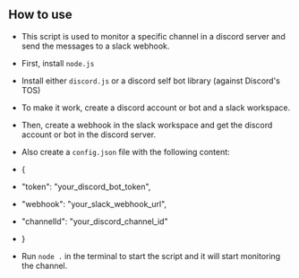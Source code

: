 ## How to use
 * This script is used to monitor a specific channel in a discord server and send the messages to a slack webhook.

 * First, install `node.js`
 * Install either `discord.js` or a discord self bot library (against Discord's TOS)

 * To make it work, create a discord account or bot and a slack workspace.
 * Then, create a webhook in the slack workspace and get the discord account or bot in the discord server.

 * Also create a `config.json` file with the following content:
 * {
 *  "token": "your_discord_bot_token",
 * "webhook": "your_slack_webhook_url",
 * "channelId": "your_discord_channel_id"
 * }

 * Run `node .` in the terminal to start the script and it will start monitoring the channel.
